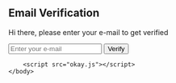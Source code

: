 <!DOCTYPE html>
<html>
    <head>
        <title>DSC Unilag</title>
        <link href="styles.css" type="text/css" rel="stylesheet" />
    </head>
    <body>
        <section>
            <div>
                <h1 id="first-text">Email Verification</h1>
                <p id="second-text">Hi there, please enter your e-mail to get verified</p>
                <input type="text"  id="input-text" placeholder="Enter your e-mail">
                <button id="button-id" onclick="verify(okay)">Verify</button>
            </div>
        </section>

        <script src="okay.js"></script>
    </body>
</html>